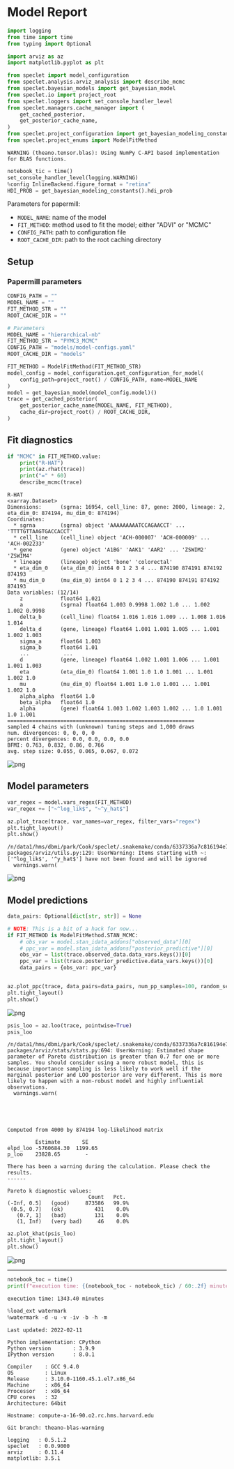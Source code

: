 # Model Report

```python
import logging
from time import time
from typing import Optional

import arviz as az
import matplotlib.pyplot as plt

from speclet import model_configuration
from speclet.analysis.arviz_analysis import describe_mcmc
from speclet.bayesian_models import get_bayesian_model
from speclet.io import project_root
from speclet.loggers import set_console_handler_level
from speclet.managers.cache_manager import (
    get_cached_posterior,
    get_posterior_cache_name,
)
from speclet.project_configuration import get_bayesian_modeling_constants
from speclet.project_enums import ModelFitMethod
```

    WARNING (theano.tensor.blas): Using NumPy C-API based implementation for BLAS functions.

```python
notebook_tic = time()
set_console_handler_level(logging.WARNING)
%config InlineBackend.figure_format = "retina"
HDI_PROB = get_bayesian_modeling_constants().hdi_prob
```

Parameters for papermill:

- `MODEL_NAME`: name of the model
- `FIT_METHOD`: method used to fit the model; either "ADVI" or "MCMC"
- `CONFIG_PATH`: path to configuration file
- `ROOT_CACHE_DIR`: path to the root caching directory

## Setup

### Papermill parameters

```python
CONFIG_PATH = ""
MODEL_NAME = ""
FIT_METHOD_STR = ""
ROOT_CACHE_DIR = ""
```

```python
# Parameters
MODEL_NAME = "hierarchical-nb"
FIT_METHOD_STR = "PYMC3_MCMC"
CONFIG_PATH = "models/model-configs.yaml"
ROOT_CACHE_DIR = "models"
```

```python
FIT_METHOD = ModelFitMethod(FIT_METHOD_STR)
model_config = model_configuration.get_configuration_for_model(
    config_path=project_root() / CONFIG_PATH, name=MODEL_NAME
)
model = get_bayesian_model(model_config.model)()
trace = get_cached_posterior(
    get_posterior_cache_name(MODEL_NAME, FIT_METHOD),
    cache_dir=project_root() / ROOT_CACHE_DIR,
)
```

## Fit diagnostics

```python
if "MCMC" in FIT_METHOD.value:
    print("R-HAT")
    print(az.rhat(trace))
    print("=" * 60)
    describe_mcmc(trace)
```

    R-HAT
    <xarray.Dataset>
    Dimensions:      (sgrna: 16954, cell_line: 87, gene: 2000, lineage: 2, eta_dim_0: 874194, mu_dim_0: 874194)
    Coordinates:
      * sgrna        (sgrna) object 'AAAAAAAAATCCAGAACCT' ... 'TTTTGTTAAGTGACCACCT'
      * cell_line    (cell_line) object 'ACH-000007' 'ACH-000009' ... 'ACH-002233'
      * gene         (gene) object 'A1BG' 'AAK1' 'AAR2' ... 'ZSWIM2' 'ZSWIM4'
      * lineage      (lineage) object 'bone' 'colorectal'
      * eta_dim_0    (eta_dim_0) int64 0 1 2 3 4 ... 874190 874191 874192 874193
      * mu_dim_0     (mu_dim_0) int64 0 1 2 3 4 ... 874190 874191 874192 874193
    Data variables: (12/14)
        z            float64 1.021
        a            (sgrna) float64 1.003 0.9998 1.002 1.0 ... 1.002 1.002 0.9998
        delta_b      (cell_line) float64 1.016 1.016 1.009 ... 1.008 1.016 1.014
        delta_d      (gene, lineage) float64 1.001 1.001 1.005 ... 1.001 1.002 1.003
        sigma_a      float64 1.003
        sigma_b      float64 1.01
        ...           ...
        d            (gene, lineage) float64 1.002 1.001 1.006 ... 1.001 1.001 1.003
        eta          (eta_dim_0) float64 1.001 1.0 1.0 1.001 ... 1.001 1.002 1.0
        mu           (mu_dim_0) float64 1.001 1.0 1.0 1.001 ... 1.001 1.002 1.0
        alpha_alpha  float64 1.0
        beta_alpha   float64 1.0
        alpha        (gene) float64 1.003 1.002 1.003 1.002 ... 1.0 1.001 1.0 1.001
    ============================================================
    sampled 4 chains with (unknown) tuning steps and 1,000 draws
    num. divergences: 0, 0, 0, 0
    percent divergences: 0.0, 0.0, 0.0, 0.0
    BFMI: 0.763, 0.832, 0.86, 0.766
    avg. step size: 0.055, 0.065, 0.067, 0.072

![png](hierarchical-nb_PYMC3_MCMC_files/hierarchical-nb_PYMC3_MCMC_10_1.png)

## Model parameters

```python
var_regex = model.vars_regex(FIT_METHOD)
var_regex += ["~^log_lik$", "~^y_hat$"]
```

```python
az.plot_trace(trace, var_names=var_regex, filter_vars="regex")
plt.tight_layout()
plt.show()
```

    /n/data1/hms/dbmi/park/Cook/speclet/.snakemake/conda/6337336a7c816194e7bf8de34b0d1ef5/lib/python3.9/site-packages/arviz/utils.py:129: UserWarning: Items starting with ~: ['^log_lik$', '^y_hat$'] have not been found and will be ignored
      warnings.warn(

![png](hierarchical-nb_PYMC3_MCMC_files/hierarchical-nb_PYMC3_MCMC_13_1.png)

## Model predictions

```python
data_pairs: Optional[dict[str, str]] = None

# NOTE: This is a bit of a hack for now...
if FIT_METHOD is ModelFitMethod.STAN_MCMC:
    # obs_var = model.stan_idata_addons["observed_data"][0]
    # ppc_var = model.stan_idata_addons["posterior_predictive"][0]
    obs_var = list(trace.observed_data.data_vars.keys())[0]
    ppc_var = list(trace.posterior_predictive.data_vars.keys())[0]
    data_pairs = {obs_var: ppc_var}


az.plot_ppc(trace, data_pairs=data_pairs, num_pp_samples=100, random_seed=123)
plt.tight_layout()
plt.show()
```

![png](hierarchical-nb_PYMC3_MCMC_files/hierarchical-nb_PYMC3_MCMC_15_0.png)

```python
psis_loo = az.loo(trace, pointwise=True)
psis_loo
```

    /n/data1/hms/dbmi/park/Cook/speclet/.snakemake/conda/6337336a7c816194e7bf8de34b0d1ef5/lib/python3.9/site-packages/arviz/stats/stats.py:694: UserWarning: Estimated shape parameter of Pareto distribution is greater than 0.7 for one or more samples. You should consider using a more robust model, this is because importance sampling is less likely to work well if the marginal posterior and LOO posterior are very different. This is more likely to happen with a non-robust model and highly influential observations.
      warnings.warn(





    Computed from 4000 by 874194 log-likelihood matrix

             Estimate       SE
    elpd_loo -5760684.30  1199.65
    p_loo    23828.65        -

    There has been a warning during the calculation. Please check the results.
    ------

    Pareto k diagnostic values:
                              Count   Pct.
    (-Inf, 0.5]   (good)     873586   99.9%
     (0.5, 0.7]   (ok)          431    0.0%
       (0.7, 1]   (bad)         131    0.0%
       (1, Inf)   (very bad)     46    0.0%

```python
az.plot_khat(psis_loo)
plt.tight_layout()
plt.show()
```

![png](hierarchical-nb_PYMC3_MCMC_files/hierarchical-nb_PYMC3_MCMC_17_0.png)

---

```python
notebook_toc = time()
print(f"execution time: {(notebook_toc - notebook_tic) / 60:.2f} minutes")
```

    execution time: 1343.40 minutes

```python
%load_ext watermark
%watermark -d -u -v -iv -b -h -m
```

    Last updated: 2022-02-11

    Python implementation: CPython
    Python version       : 3.9.9
    IPython version      : 8.0.1

    Compiler    : GCC 9.4.0
    OS          : Linux
    Release     : 3.10.0-1160.45.1.el7.x86_64
    Machine     : x86_64
    Processor   : x86_64
    CPU cores   : 32
    Architecture: 64bit

    Hostname: compute-a-16-90.o2.rc.hms.harvard.edu

    Git branch: theano-blas-warning

    logging   : 0.5.1.2
    speclet   : 0.0.9000
    arviz     : 0.11.4
    matplotlib: 3.5.1
